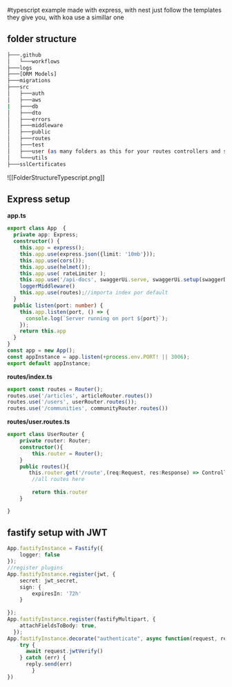 #typescript
example made with express, with nest just follow the templates they give you, with koa use a simillar one
## folder structure
``` bash
├───.github
│   └───workflows
├───logs
├───[ORM Models]
├───migrations
├───src
│   ├───auth
│   ├───aws
|   ├───db
│   ├───dto
│   ├───errors
│   ├───middleware
│   ├───public
│   ├───routes
│   ├───test
│   ├───user (as many folders as this for your routes controllers and services)
│   └───utils
├───sslCertificates
```
![[FolderStructureTypescript.png]]

## Express setup
**app.ts**
```typescript
export class App  {
  private app: Express;
  constructor() {
    this.app = express();
    this.app.use(express.json({limit: '10mb'}));
    this.app.use(cors());
    this.app.use(helmet());
    this.app.use( rateLimiter );
    this.app.use('/api-docs', swaggerUi.serve, swaggerUi.setup(swaggerDocument));
    loggerMiddleware()
    this.app.use(routes);//importa index por default
  }
  public listen(port: number) {
    this.app.listen(port, () => {
      console.log(`Server running on port ${port}`);
    });
    return this.app
  }
}
const app = new App();
const appInstance = app.listen(+process.env.PORT! || 3006);
export default appInstance;
```

**routes/index.ts**
```typescript
export const routes = Router();
routes.use('/articles', articleRouter.routes())
routes.use('/users', userRouter.routes());
routes.use('/communities', communityRouter.routes())
```
**routes/user.routes.ts**
```typescript
export class UserRouter {
    private router: Router;
    constructor(){
        this.router = Router();
    }
    public routes(){
       this.router.get('/route',(req:Request, res:Response) => Controller.function(req, res));
        //all routes here
        
		return this.router
	}

}
```

## fastify setup with JWT 

```typescript
App.fastifyInstance = Fastify({ 
	logger: false
});
//register plugins
App.fastifyInstance.register(jwt, {
	secret: jwt_secret,
	sign: {
		expiresIn: '72h'
	}
	
});
App.fastifyInstance.register(fastifyMultipart, {
	attachFieldsToBody: true,
  });	
App.fastifyInstance.decorate("authenticate", async function(request, reply) {
	try {
	  await request.jwtVerify()
	} catch (err) {
	  reply.send(err)
		}
})
```